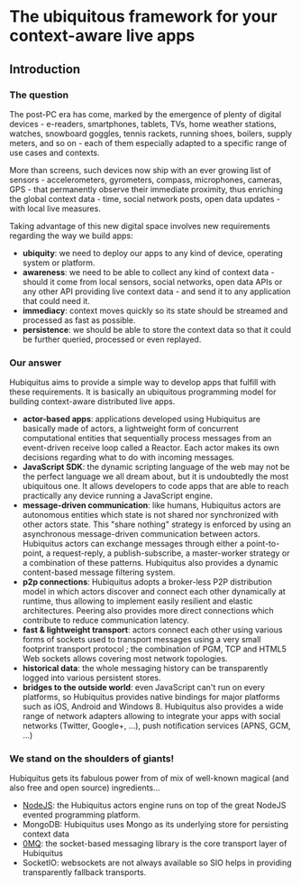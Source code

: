 # The ubiquitous framework for your context-aware live apps

## Introduction

### The question

The post-PC era has come, marked by the emergence of plenty of digital devices - e-readers, smartphones, tablets, TVs, home weather stations, watches, snowboard goggles, tennis rackets, running shoes, boilers, supply meters, and so on - each of them especially adapted to a specific range of use cases and contexts.

More than screens, such devices now ship with an ever growing list of sensors - accelerometers, gyrometers, compass, microphones, cameras, GPS - that permanently observe their immediate proximity, thus enriching the global context data - time, social network posts, open data updates - with local live measures.

Taking advantage of this new digital space involves new requirements regarding the way we build apps:

* **ubiquity**: we need to deploy our apps to any kind of device, operating system or platform.
* **awareness**: we need to be able to collect any kind of context data - should it come from local sensors, social networks, open data APIs or any other API providing live context data - and send it to any application that could need it.
* **immediacy**: context moves quickly so its state should be streamed and processed as fast as possible.
* **persistence**: we should be able to store the context data so that it could be further queried, processed or even replayed.

### Our answer

Hubiquitus aims to provide a simple way to develop apps that fulfill with these requirements. It is basically an ubiquitous programming model for building context-aware distributed live apps.

* **actor-based apps**: applications developed using Hubiquitus are basically made of actors, a lightweight form of concurrent computational entities that sequentially process messages from an event-driven receive loop called a Reactor. Each actor makes its own decisions regarding what to do with incoming messages.
* **JavaScript SDK**: the dynamic scripting language of the web may not be the perfect language we all dream about, but it is undoubtedly the most ubiquitous one. It allows developers to code apps that are able to reach practically any device running a JavaScript engine.
* **message-driven communication**: like humans, Hubiquitus actors are autonomous entities which state is not shared nor synchronized with other actors state. This "share nothing" strategy is enforced by using an asynchronous message-driven communication between actors. Hubiquitus actors can exchange messages through either a point-to-point, a request-reply, a publish-subscribe, a master-worker strategy or a combination of these patterns. Hubiquitus also provides a dynamic content-based message filtering system.
* **p2p connections**: Hubiquitus adopts a broker-less P2P distribution model in which actors discover and connect each other dynamically at runtime, thus allowing to implement easily resilient and elastic architectures. Peering also provides more direct connections which contribute to reduce communication latency.
* **fast & lightweight transport**: actors connect each other using various forms of sockets used to transport messages using a very small footprint transport protocol  ; the combination of PGM, TCP and HTML5 Web sockets allows covering most network topologies.
* **historical data**: the whole messaging history can be transparently logged into various persistent stores.
* **bridges to the outside world**: even JavaScript can't run on every platforms, so Hubiquitus provides native bindings for major platforms such as iOS, Android and Windows 8. Hubiquitus also provides a wide range of network adapters allowing to integrate your apps with social networks (Twitter, Google+, …), push notification services (APNS, GCM, …)

### We stand on the shoulders of giants!

Hubiquitus gets its fabulous power from of mix of well-known magical (and also free and open source) ingredients...

* [NodeJS](http://nodejs.org): the Hubiquitus actors engine runs on top of the great NodeJS evented programming platform.
* MongoDB: Hubiquitus uses Mongo as its underlying store for persisting context data
* [0MQ](http://www.zeromq.org): the socket-based messaging library is the core transport layer of Hubiquitus
* SocketIO: websockets are not always available so SIO helps in providing transparently fallback transports.